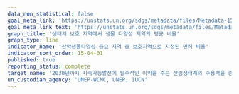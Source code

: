 ```yaml
---
data_non_statistical: false
goal_meta_link: 'https://unstats.un.org/sdgs/metadata/files/Metadata-15-04-01.pdf'
goal_meta_link_text: 'https://unstats.un.org/sdgs/metadata/files/Metadata-15-04-01.pdf'
graph_title: '생태계 보호 지역에서 생물 다양성 지역의 평균 비율'
graph_type: line
indicator_name: '산악생물다양성 중요 지역 중 보호지역으로 지정된 면적 비율'
indicator_sort_order: 15-04-01
published: true
reporting_status: complete
target_name: '2030년까지 지속가능발전에 필수적인 이익을 주는 산림생태계의 수용력을 증진하기 위해, 생물다양성을 포함한 산림 생태계 보존을 보장'
un_custodian_agency: 'UNEP-WCMC, UNEP, IUCN'
---
```

